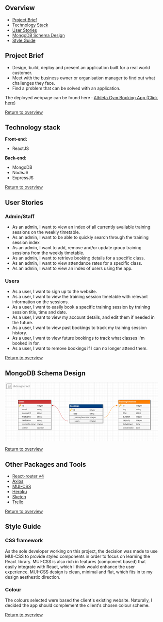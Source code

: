 ## Overview
* [Project Brief](#project-brief)
* [Technology Stack](#technology-stack)
* [User Stories](#user-stories)
* [MongoDB Schema Design](#mongodb-schema-design)
* [Style Guide](#style-guide)

## Project Brief
- Design, build, deploy and present an application built for a real world customer.
- Meet with the business owner or organisation manager to find out what challenges they face.
- Find a problem that can be solved with an application.

The deployed webpage can be found here : [Athleta Gym Booking App (Click here)](https://athletagym.herokuapp.com/)

[Return to overview](#overview)

## Technology stack
**Front-end:**
* ReactJS  

**Back-end:**
* MongoDB
* NodeJS
* ExpressJS

[Return to overview](#overview)

## User Stories
### Admin/Staff
- As an admin, I want to view an index of all currently available training sessions on the weekly timetable.
- As an admin, I want to be able to quickly search through the training session index
- As an admin, I want to add, remove and/or update group training sessions from the weekly timetable.
- As an admin, I want to retrieve booking details for a specific class.
- As an admin, I want to view attendance rates for a specific class.
- As an admin, I want to view an index of users using the app.

### Users
- As a user, I want to sign up to the website.
- As a user, I want to view the training session timetable with relevant information on the sessions.
- As a user, I want to easily book a specific training session by training session title, time and date.
- As a user, I want to view my account details, and edit them if needed in the future.
- As a user, I want to view past bookings to track my training session history.
- As a user, I want to view future bookings to track what classes I'm booked in for.
- As a user, I want to remove bookings if I can no longer attend them.

[Return to overview](#overview)

## MongoDB Schema Design
![MongoDB Schema](https://github.com/jonathanly/Files/blob/master/Athleta%2024:7/AthletaAppSchema.png)

[Return to overview](#overview)

## Other Packages and Tools
* [React-router v4](https://reacttraining.com/react-router/)
* [Axios](https://github.com/mzabriskie/axios)
* [MUI-CSS](https://www.muicss.com/)
* [Heroku](https://www.heroku.com)
* [Sketch](https://www.sketchapp.com)
* [Trello](https://www.trello.com)

[Return to overview](#overview)

## Style Guide
### CSS framework
As the sole developer working on this project, the decision was made to use MUI-CSS to provide styled components in order to focus on learning the React library. MUI-CSS is also rich in features (component based) that easily integrate with React, which I think would enhance the user experience. MUI-CSS design is clean, minimal and flat, which fits in to my design aesthestic direction.

### Colour
The colours selected were based the client's existing website. Naturally, I decided the app should complement the client's chosen colour scheme.

[Return to overview](#overview)
